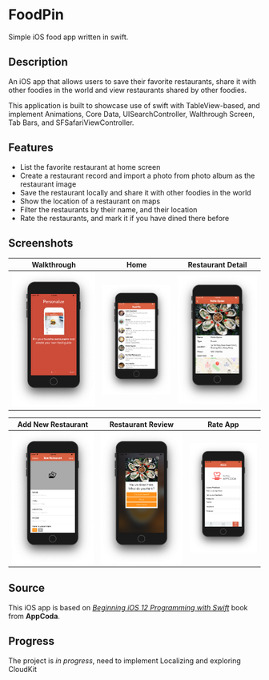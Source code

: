 # FoodPin
Simple iOS food app written in swift.

## Description
An iOS app that allows users to save their favorite restaurants, share it with other foodies in the world and view restaurants shared by other foodies.

This application is built to showcase use of swift with TableView-based, and implement Animations, Core Data, UISearchController, Walthrough Screen, Tab Bars, and SFSafariViewController.

## Features
* List the favorite restaurant at home screen
* Create a restaurant record and import a photo from photo album as the restaurant image
* Save the restaurant locally and share it with other foodies in the world
* Show the location of a restaurant on maps
* Filter the restaurants by their name, and their location
* Rate the restaurants, and mark it if you have dined there before

## Screenshots
| Walkthrough  | Home | Restaurant Detail |
| ------------- | ------------- | ------------- |
| ![alt text](https://github.com/ariashary/FoodPin/blob/master/screenshots/walkthrough.png)  | ![alt text](https://github.com/ariashary/FoodPin/blob/master/screenshots/home.png)  | ![alt text](https://github.com/ariashary/FoodPin/blob/master/screenshots/detail.png)  |


| Add New Restaurant  | Restaurant Review | Rate App |
| ------------- | ------------- | ------------- |
| ![alt text](https://github.com/ariashary/FoodPin/blob/master/screenshots/addnew.png)  | ![alt text](https://github.com/ariashary/FoodPin/blob/master/screenshots/review.png)  | ![alt text](https://github.com/ariashary/FoodPin/blob/master/screenshots/rate.png)  |

## Source
This iOS app is based on [*Beginning iOS 12 Programming with Swift*](https://www.appcoda.com/swift/) book from **AppCoda**.

## Progress
The project is *in progress*, need to implement Localizing and exploring CloudKit
